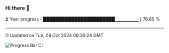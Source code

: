 ### Hi there 👋

⏳ Year progress { ███████████████████████▁▁▁▁▁▁▁ } 76.85 %

---

⏰ Updated on Tue, 08 Oct 2024 06:30:24 GMT

![Progress Bar CI](https://github.com/ZhaoGui/ZhaoGui/workflows/Progress%20Bar%20CI/badge.svg)
